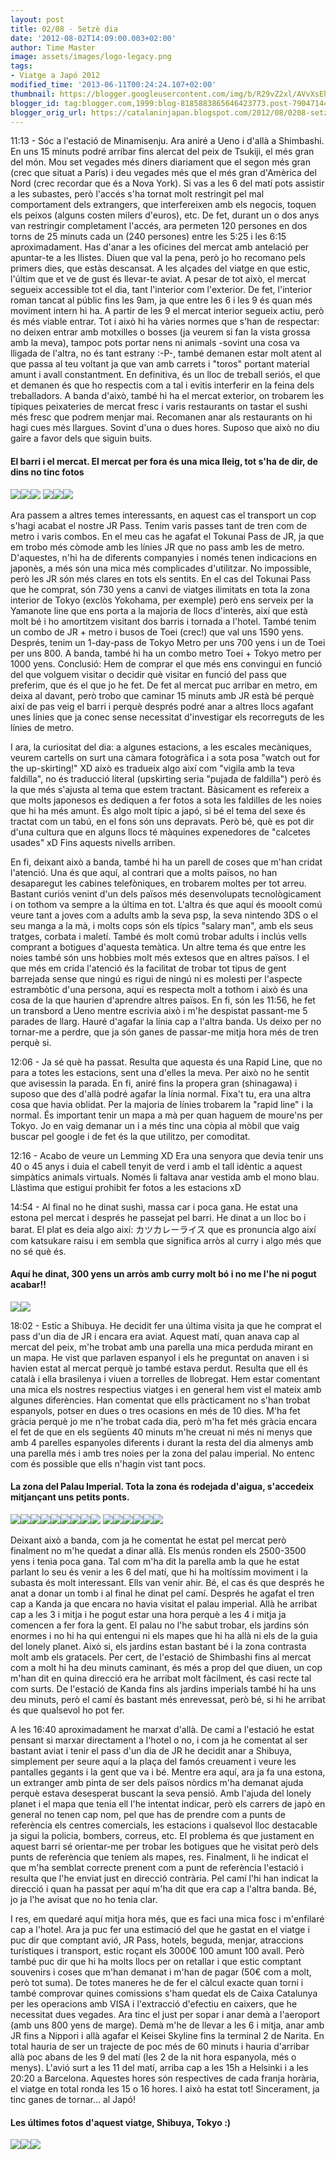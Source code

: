 ```yaml
---
layout: post
title: 02/08 - Setzè dia
date: '2012-08-02T14:09:00.003+02:00'
author: Time Master
image: assets/images/logo-legacy.png
tags:
- Viatge a Japó 2012
modified_time: '2013-06-11T00:24:24.107+02:00'
thumbnail: https://blogger.googleusercontent.com/img/b/R29vZ2xl/AVvXsEhEriCbOzRZat-VGnfysw0J-JhaEB0jY5f295wjhswu8j7yUIb0VJLPN4Hi2IZrbPbUq-KnwIHtUA48D73cXsKkD8BaFREXVU8iIwl9fXK0e-6jPWP95TLz6e-4puMvwcP19pR_ibLmDIQ/s72-c/DSCN3868.JPG
blogger_id: tag:blogger.com,1999:blog-8185883865646423773.post-7904714414866572761
blogger_orig_url: https://catalaninjapan.blogspot.com/2012/08/0208-setze-dia.html
---
```


11:13 - Sóc a l'estació de Minamisenju. Ara aniré a Ueno i d'allà a Shimbashi. En uns 15 minuts podré arribar fins alercat del peix de Tsukiji, el més gran del món. Mou set vegades més diners diariament que el segon més gran (crec que situat a París) i deu vegades més que el més gran d'Amèrica del Nord (crec recordar que és a Nova York). Si vas a les 6 del matí pots assistir a les subastes, però l'accés s'ha tornat molt restringit pel mal comportament dels extrangers, que interfereixen amb els negocis, toquen els peixos (alguns costen milers d'euros), etc. De fet, durant un o dos anys van restringir completament l'accés, ara permeten 120 persones en dos torns de 25 minuts cada un (240 persones) entre les 5:25 i les 6:15 aproximadament. Has d'anar a les oficines del mercat amb antelació per apuntar-te a les llistes. Diuen que val la pena, però jo ho recomano pels primers dies, que estàs descansat. A les alçades del viatge en que estic, l'últim que et ve de gust és llevar-te aviat. A pesar de tot això, el mercat segueix accessible tot el dia, tant l'interior com l'exterior. De fet, l'interior roman tancat al públic fins les 9am, ja que entre les 6 i les 9 és quan més moviment intern hi ha. A partir de les 9 el mercat interior segueix actiu, però és més viable entrar. Tot i això hi ha vàries normes que s'han de respectar: no deixen entrar amb motxilles o bosses (ja veurem si fan la vista grossa amb la meva), tampoc pots portar nens ni animals -sovint una cosa va lligada de l'altra, no és tant estrany :-P-, també demanen estar molt atent al que passa al teu voltant ja que van amb carrets i "toros" portant material amunt i avall constantment. En definitiva, és un lloc de treball seriós, el que et demanen és que ho respectis com a tal i evitis interferir en la feina dels treballadors. A banda d'això, també hi ha el mercat exterior, on trobarem les típiques peixateries de mercat fresc i varis restaurants on tastar el sushi més fresc que podrem menjar mai. Recomanen anar als restaurants on hi hagi cues més llargues. Sovint d'una o dues hores. Suposo que això no diu gaire a favor dels que siguin buits. 
  

  

#### El barri i el mercat. El mercat per fora és una mica lleig, tot s'ha de dir, de dins no tinc fotos


[![](https://blogger.googleusercontent.com/img/b/R29vZ2xl/AVvXsEhEriCbOzRZat-VGnfysw0J-JhaEB0jY5f295wjhswu8j7yUIb0VJLPN4Hi2IZrbPbUq-KnwIHtUA48D73cXsKkD8BaFREXVU8iIwl9fXK0e-6jPWP95TLz6e-4puMvwcP19pR_ibLmDIQ/s320/DSCN3868.JPG)](https://blogger.googleusercontent.com/img/b/R29vZ2xl/AVvXsEhEriCbOzRZat-VGnfysw0J-JhaEB0jY5f295wjhswu8j7yUIb0VJLPN4Hi2IZrbPbUq-KnwIHtUA48D73cXsKkD8BaFREXVU8iIwl9fXK0e-6jPWP95TLz6e-4puMvwcP19pR_ibLmDIQ/s1600/DSCN3868.JPG)[![](https://blogger.googleusercontent.com/img/b/R29vZ2xl/AVvXsEjW98GLkteBqtr56AiMi4tTF_ICPnJpZK2V_tLPSiyMuLmd8aQtwMT4jqYfFy7r4ps7M9Y02Io1HXRpRKRH2arMKWDZEOnCtbHDQ65cTijASTPUjg-wHZHxAaOs1Z1GXKZm1Dri-5knyTI/s320/DSCN3874.JPG)](https://blogger.googleusercontent.com/img/b/R29vZ2xl/AVvXsEjW98GLkteBqtr56AiMi4tTF_ICPnJpZK2V_tLPSiyMuLmd8aQtwMT4jqYfFy7r4ps7M9Y02Io1HXRpRKRH2arMKWDZEOnCtbHDQ65cTijASTPUjg-wHZHxAaOs1Z1GXKZm1Dri-5knyTI/s1600/DSCN3874.JPG)[![](https://blogger.googleusercontent.com/img/b/R29vZ2xl/AVvXsEi4wzJzAhJ-1CsZhYeZuciLTYB30g3-8yD0ofhirjAnze8Tw2uqhlOzdqXaQdIQCFNYiPr7_bWGWbQx581_0aWvUF1xZ7QjPfCDNiI0cxdjMdD_UlXiz76GfdxgqJSnTGSOWl8JcEK2Z0E/s320/DSCN3875.JPG)](https://blogger.googleusercontent.com/img/b/R29vZ2xl/AVvXsEi4wzJzAhJ-1CsZhYeZuciLTYB30g3-8yD0ofhirjAnze8Tw2uqhlOzdqXaQdIQCFNYiPr7_bWGWbQx581_0aWvUF1xZ7QjPfCDNiI0cxdjMdD_UlXiz76GfdxgqJSnTGSOWl8JcEK2Z0E/s1600/DSCN3875.JPG)
[![](https://blogger.googleusercontent.com/img/b/R29vZ2xl/AVvXsEhX4t-KMfv8NRwuz_UH5q_2Ro-4X7HCDI1ifQh3H_Bm8LTrL39llUnPxc4joIM4_wBz-fL19oNLPWLZlpd416rRsA5AIJqGLQbZp3b0xJFRMWumaUO1954LsTvCEJkIItHm6IIvahz7jI0/s320/DSCN3877.JPG)](https://blogger.googleusercontent.com/img/b/R29vZ2xl/AVvXsEhX4t-KMfv8NRwuz_UH5q_2Ro-4X7HCDI1ifQh3H_Bm8LTrL39llUnPxc4joIM4_wBz-fL19oNLPWLZlpd416rRsA5AIJqGLQbZp3b0xJFRMWumaUO1954LsTvCEJkIItHm6IIvahz7jI0/s1600/DSCN3877.JPG)[![](https://blogger.googleusercontent.com/img/b/R29vZ2xl/AVvXsEh3njwLOnAdD4uDxMlvkKXtIiZ9a92y39psanrUiljCVBFD5yXmXMF8ehA2mkIlMBfG6lATdpr45sS6RmHNXdmlNvJzLo0lgeEFGh6luWAC3kIRioro8TzvwW1So4yFUJEujn_A71sIrwA/s320/DSCN3881.JPG)](https://blogger.googleusercontent.com/img/b/R29vZ2xl/AVvXsEh3njwLOnAdD4uDxMlvkKXtIiZ9a92y39psanrUiljCVBFD5yXmXMF8ehA2mkIlMBfG6lATdpr45sS6RmHNXdmlNvJzLo0lgeEFGh6luWAC3kIRioro8TzvwW1So4yFUJEujn_A71sIrwA/s1600/DSCN3881.JPG)[![](https://blogger.googleusercontent.com/img/b/R29vZ2xl/AVvXsEhpuLBq7ONqNLfG8f1etT9HRN5eFDCtLyJOjf4a9WQBtSftUOoJy6jqJaqZl1wEI-2tDmTEjOYcUWhX3OYfYsNySOBukTgGGsU3q5a8egelESHG9lmrAJyp1HVKo4o0iutpCotLxzPDtMg/s320/DSCN3882.JPG)](https://blogger.googleusercontent.com/img/b/R29vZ2xl/AVvXsEhpuLBq7ONqNLfG8f1etT9HRN5eFDCtLyJOjf4a9WQBtSftUOoJy6jqJaqZl1wEI-2tDmTEjOYcUWhX3OYfYsNySOBukTgGGsU3q5a8egelESHG9lmrAJyp1HVKo4o0iutpCotLxzPDtMg/s1600/DSCN3882.JPG)
  

  

Ara passem a altres temes interessants, en aquest cas el transport un cop s'hagi acabat el nostre JR Pass. Tenim varis passes tant de tren com de metro i varis combos. En el meu cas he agafat el Tokunai Pass de JR, ja que em trobo més còmode amb les línies JR que no pass amb les de metro. D'aquestes, n'hi ha de diferents companyies i només tenen indicacions en japonès, a més són una mica més complicades d'utilitzar. No impossible, però les JR són més clares en tots els sentits. En el cas del Tokunai Pass que he comprat, són 730 yens a canvi de viatges ilimitats en tota la zona interior de Tokyo (exclòs Yokohama, per exemple) però ens serveix per la Yamanote line que ens porta a la majoria de llocs d'interès, així que està molt bé i ho amortitzem visitant dos barris i tornada a l'hotel. També tenim un combo de JR + metro i busos de Toei (crec!) que val uns 1590 yens. Després, tenim un 1-day-pass de Tokyo Metro per uns 700 yens i un de Toei per uns 800. A banda, també hi ha un combo metro Toei + Tokyo metro per 1000 yens. Conclusió: Hem de comprar el que més ens convingui en funció del que volguem visitar o decidir què visitar en funció del pass que preferim, que és el que jo he fet. De fet al mercat puc arribar en metro, em deixa al davant, però trobo que caminar 15 minuts amb JR està bé perquè així de pas veig el barri i perquè després podré anar a altres llocs agafant unes línies que ja conec sense necessitat d'investigar els recorreguts de les línies de metro.
  

  

I ara, la curiositat del dia: a algunes estacions, a les escales mecàniques, veurem cartells on surt una càmara fotogràfica i a sota posa "watch out for the up-skirting!" XD això es tradueix algo així com "vigila amb la teva faldilla", no és traducció literal (upskirting seria "pujada de faldilla") però és la que més s'ajusta al tema que estem tractant. Bàsicament es refereix a que molts japonesos es dediquen a fer fotos a sota les faldilles de les noies que hi ha més amunt. És algo molt típic a japó, si bé el tema del sexe és tractat com un tabú, en el fons són uns depravats. Però bé, què es pot dir d'una cultura que en alguns llocs té màquines expenedores de "calcetes usades" xD Fins aquests nivells arriben. 
  

  

En fi, deixant això a banda, també hi ha un parell de coses que m'han cridat l'atenció. Una és que aquí, al contrari que a molts països, no han desaparegut les cabines telefòniques, en trobarem moltes per tot arreu. Bastant curiós venint d'un dels països més desenvolupats tecnològicament i on tothom va sempre a la última en tot. L'altra és que aquí és mooolt comú veure tant a joves com a adults amb la seva psp, la seva nintendo 3DS o el seu manga a la mà, i molts cops són els típics "salary man", amb els seus tratges, corbata i maletí. També és molt comú trobar adults i inclús vells comprant a botigues d'aquesta temàtica. Un altre tema és que entre les noies també són uns hobbies molt més extesos que en altres països. I el que més em crida l'atenció és la facilitat de trobar tot tipus de gent barrejada sense que ningú es rigui de ningú ni es molesti per l'aspecte estrambòtic d'una persona, aquí es respecta molt a tothom i això és una cosa de la que haurien d'aprendre altres països. En fi, són les 11:56, he fet un transbord a Ueno mentre escrivia això i m'he despistat passant-me 5 parades de llarg. Hauré d'agafar la línia cap a l'altra banda. Us deixo per no tornar-me a perdre, que ja són ganes de passar-me mitja hora més de tren perquè si.
  

  

12:06 - Ja sé què ha passat. Resulta que aquesta és una Rapid Line, que no para a totes les estacions, sent una d'elles la meva. Per això no he sentit que avisessin la parada. En fi, aniré fins la propera gran (shinagawa) i suposo que des d'allà podré agafar la línia normal. Fixa't tu, era una altra cosa que havia oblidat. Per la majoria de línies trobarem la "rapid line" i la normal. És important tenir un mapa a mà per quan haguem de moure'ns per Tokyo. Jo en vaig demanar un i a més tinc una còpia al mòbil que vaig buscar pel google i de fet és la que utilitzo, per comoditat.
  

  

12:16 - Acabo de veure un Lemming XD Era una senyora que devia tenir uns 40 o 45 anys i duia el cabell tenyit de verd i amb el tall idèntic a aquest simpàtics animals virtuals. Només li faltava anar vestida amb el mono blau. Llàstima que estigui prohibit fer fotos a les estacions xD 
  

  

14:54 - Al final no he dinat sushi, massa car i poca gana. He estat una estona pel mercat i després he passejat pel barri. He dinat a un lloc bo i barat. El plat es deia algo així: カツカレーライス que es pronuncia algo així com katsukare raisu i em sembla que significa arròs al curry i algo més que no sé què és.
  

  

#### Aquí he dinat, 300 yens un arròs amb curry molt bó i no me l'he ni pogut acabar!!


[![](https://blogger.googleusercontent.com/img/b/R29vZ2xl/AVvXsEjBq1bRhaUJx4SpF3MYm2egLGIryljloumJMaZqjlM-0N7ZRVUMnfzfZoNJ38dC8HgJSfxgZMrhYH6CNfbvRaS0ALdNbztmKwHAxpDQmJuV1Lz3G7oEVP3KM_ykmRBZx4Qj8kjw59f_n6k/s320/DSCN3878.JPG)](https://blogger.googleusercontent.com/img/b/R29vZ2xl/AVvXsEjBq1bRhaUJx4SpF3MYm2egLGIryljloumJMaZqjlM-0N7ZRVUMnfzfZoNJ38dC8HgJSfxgZMrhYH6CNfbvRaS0ALdNbztmKwHAxpDQmJuV1Lz3G7oEVP3KM_ykmRBZx4Qj8kjw59f_n6k/s1600/DSCN3878.JPG)[![](https://blogger.googleusercontent.com/img/b/R29vZ2xl/AVvXsEiZK8j5pEygkdDG411whUhlIeztShp82-B_HGw4h-AoMXalZOf3M66Ibsw7wzFtnGro9SkTBlbUuVv24mVuEP6jTee0FxTW62JcR7h2ILTZUBHsg6io51U7CPqZhJ2VLhRf-pvvMkMcl3Q/s320/DSCN3880.JPG)](https://blogger.googleusercontent.com/img/b/R29vZ2xl/AVvXsEiZK8j5pEygkdDG411whUhlIeztShp82-B_HGw4h-AoMXalZOf3M66Ibsw7wzFtnGro9SkTBlbUuVv24mVuEP6jTee0FxTW62JcR7h2ILTZUBHsg6io51U7CPqZhJ2VLhRf-pvvMkMcl3Q/s1600/DSCN3880.JPG)
  

  

18:02 - Estic a Shibuya. He decidit fer una última visita ja que he comprat el pass d'un dia de JR i encara era aviat. Aquest matí, quan anava cap al mercat del peix, m'he trobat amb una parella una mica perduda mirant en un mapa. He vist que parlaven espanyol i els he preguntat on anaven i si havien estat al mercat perquè jo també estava perdut. Resulta que ell és català i ella brasilenya i viuen a torrelles de llobregat. Hem estar comentant una mica els nostres respectius viatges i en general hem vist el mateix amb algunes diferències. Han comentat que ells pràcticament no s'han trobat espanyols, potser en dues o tres ocasions en més de 10 dies. M'ha fet gràcia perquè jo me n'he trobat cada dia, però m'ha fet més gràcia encara el fet de que en els següents 40 minuts m'he creuat ni més ni menys que amb 4 parelles espanyoles diferents i durant la resta del dia almenys amb una parella més i amb tres noies per la zona del palau imperial. No entenc com és possible que ells n'hagin vist tant pocs. 
  

  

#### La zona del Palau Imperial. Tota la zona és rodejada d'aigua, s'accedeix mitjançant uns petits ponts.


[![](https://blogger.googleusercontent.com/img/b/R29vZ2xl/AVvXsEjjxIraiGhk-LIGvdmbJ93E8oBGYb7siZqGgBEQnRrhxbNjB1DxJfV_Sxz-D0ujUelBVGIY6IIOGguPV7ioyufLRcEvl42YtKVGnO23gJA5Yfhx93-se80s3i3CPrrsVWlTu81rQpJX6EE/s320/DSCN3902.JPG)](https://blogger.googleusercontent.com/img/b/R29vZ2xl/AVvXsEjjxIraiGhk-LIGvdmbJ93E8oBGYb7siZqGgBEQnRrhxbNjB1DxJfV_Sxz-D0ujUelBVGIY6IIOGguPV7ioyufLRcEvl42YtKVGnO23gJA5Yfhx93-se80s3i3CPrrsVWlTu81rQpJX6EE/s1600/DSCN3902.JPG)[![](https://blogger.googleusercontent.com/img/b/R29vZ2xl/AVvXsEgtXRWDYNaWi7nTzuFk3DDlln2QdP_dothloPb7mlnlgmMFBVJPRFRx-_Uv5_l-A9ymO7NTVGlfOZ0-rqBlxHm9nLWZj4tLdd4Xkhn5DFUFZLti39zbEvv61cUAznFDYIx2pGkH_UXOPcI/s320/DSCN3911.JPG)](https://blogger.googleusercontent.com/img/b/R29vZ2xl/AVvXsEgtXRWDYNaWi7nTzuFk3DDlln2QdP_dothloPb7mlnlgmMFBVJPRFRx-_Uv5_l-A9ymO7NTVGlfOZ0-rqBlxHm9nLWZj4tLdd4Xkhn5DFUFZLti39zbEvv61cUAznFDYIx2pGkH_UXOPcI/s1600/DSCN3911.JPG)[![](https://blogger.googleusercontent.com/img/b/R29vZ2xl/AVvXsEg-JKMw4V2_26c8LmRfzsXjR-vlndyIypGJfQyX_ray2-LV8J4v9E_f5idyIh2HYqULJWi-zK6vqZqrC4u12-R1A16rO4vp3ebHRBBSmUqO_i2bj5yGaa-u_-baWcBk3tYpxmB5ctxzfKI/s320/DSCN3920.JPG)](https://blogger.googleusercontent.com/img/b/R29vZ2xl/AVvXsEg-JKMw4V2_26c8LmRfzsXjR-vlndyIypGJfQyX_ray2-LV8J4v9E_f5idyIh2HYqULJWi-zK6vqZqrC4u12-R1A16rO4vp3ebHRBBSmUqO_i2bj5yGaa-u_-baWcBk3tYpxmB5ctxzfKI/s1600/DSCN3920.JPG)[![](https://blogger.googleusercontent.com/img/b/R29vZ2xl/AVvXsEg0KSAuSsI-9JF6H4y2c4rvpWnagsPtDt51_tC3SnKxy9l5BITwGLTCG1fP26eghbd3YsTk2-D8OJTX1XYlp-bbXJe92EQGFoi58e0R6I2NoZxA1W3zYzpsZx5JL3vkQLN-F3tC5r3osF0/s320/DSCN3949.JPG)](https://blogger.googleusercontent.com/img/b/R29vZ2xl/AVvXsEg0KSAuSsI-9JF6H4y2c4rvpWnagsPtDt51_tC3SnKxy9l5BITwGLTCG1fP26eghbd3YsTk2-D8OJTX1XYlp-bbXJe92EQGFoi58e0R6I2NoZxA1W3zYzpsZx5JL3vkQLN-F3tC5r3osF0/s1600/DSCN3949.JPG)[![](https://blogger.googleusercontent.com/img/b/R29vZ2xl/AVvXsEg002GPFfLSqG5qT2C2gxCvKjl0hEyZiLdA0FuHYlXSsi7jU8tP2dmjg9m9AXL3Q8j4d3-Yn0f-rkIZ2alQQyAu5iZOmyIGs1wWajWGF7YY062SoROn9M3P6ngALm5HIL4KBwfgrBcAzjs/s320/DSCN3960.JPG)](https://blogger.googleusercontent.com/img/b/R29vZ2xl/AVvXsEg002GPFfLSqG5qT2C2gxCvKjl0hEyZiLdA0FuHYlXSsi7jU8tP2dmjg9m9AXL3Q8j4d3-Yn0f-rkIZ2alQQyAu5iZOmyIGs1wWajWGF7YY062SoROn9M3P6ngALm5HIL4KBwfgrBcAzjs/s1600/DSCN3960.JPG)[![](https://blogger.googleusercontent.com/img/b/R29vZ2xl/AVvXsEiQuxPHlTgT_Ux_JFYw5bMMFpN_jyos_2xnf4RtlqEstCn76vNEm6bRvwbLFF9ymHZPQ9kadj9U91eYaP6xXa2mYGxiELyx12vIFFxWuUughxtAoi9PKJhpnO7U71Fg3pfjeEveKn2YLNs/s320/DSCN3968.JPG)](https://blogger.googleusercontent.com/img/b/R29vZ2xl/AVvXsEiQuxPHlTgT_Ux_JFYw5bMMFpN_jyos_2xnf4RtlqEstCn76vNEm6bRvwbLFF9ymHZPQ9kadj9U91eYaP6xXa2mYGxiELyx12vIFFxWuUughxtAoi9PKJhpnO7U71Fg3pfjeEveKn2YLNs/s1600/DSCN3968.JPG)[![](https://blogger.googleusercontent.com/img/b/R29vZ2xl/AVvXsEi0LKmqJ5zufPyQ9UeOP2RxqIFYKztp7X6_xEeyt2UZkFHaDPyK8t8pvDe8gSCQ5uC0Wlqqu8M4vuZ4wFZ-IA_9XzmUFgLrQ7GH6j-RBkl48m6esx9KXiVvjbvqcDc4S7AAOOlFFcnEMXk/s320/DSCN3982.JPG)](https://blogger.googleusercontent.com/img/b/R29vZ2xl/AVvXsEi0LKmqJ5zufPyQ9UeOP2RxqIFYKztp7X6_xEeyt2UZkFHaDPyK8t8pvDe8gSCQ5uC0Wlqqu8M4vuZ4wFZ-IA_9XzmUFgLrQ7GH6j-RBkl48m6esx9KXiVvjbvqcDc4S7AAOOlFFcnEMXk/s1600/DSCN3982.JPG)[![](https://blogger.googleusercontent.com/img/b/R29vZ2xl/AVvXsEhP8g-fngnRCCQLRj0rDAgasdHLnk-UlyJGDDKs-XMPkJHn6j1dQBoIMCOGpbWI9YvSYAOgSrA1NjyHpBDObH4txvV-ayUya_9ICzCGCMMfI7kVXW8NkfhZqh9lJ7rEVQsB8ABU3-0Sj9Q/s320/DSCN3988.JPG)](https://blogger.googleusercontent.com/img/b/R29vZ2xl/AVvXsEhP8g-fngnRCCQLRj0rDAgasdHLnk-UlyJGDDKs-XMPkJHn6j1dQBoIMCOGpbWI9YvSYAOgSrA1NjyHpBDObH4txvV-ayUya_9ICzCGCMMfI7kVXW8NkfhZqh9lJ7rEVQsB8ABU3-0Sj9Q/s1600/DSCN3988.JPG)[![](https://blogger.googleusercontent.com/img/b/R29vZ2xl/AVvXsEjp0QdUNcyj_qVASHINFkC1uSkvUlEj3px4jmrFSwShQ9nZ28otuAwJZU_hc0XIxY8SE0nIPKJAQon-Wbd5NBHPxnUWAnhRfs5M2ch9UQ0VC7kynVExrZZ7fhzLR-x_1Ch4IVrsTFgLHUE/s320/DSCN3996.JPG)](https://blogger.googleusercontent.com/img/b/R29vZ2xl/AVvXsEjp0QdUNcyj_qVASHINFkC1uSkvUlEj3px4jmrFSwShQ9nZ28otuAwJZU_hc0XIxY8SE0nIPKJAQon-Wbd5NBHPxnUWAnhRfs5M2ch9UQ0VC7kynVExrZZ7fhzLR-x_1Ch4IVrsTFgLHUE/s1600/DSCN3996.JPG)
[![](https://blogger.googleusercontent.com/img/b/R29vZ2xl/AVvXsEgzB-p423SmqRWj8Qd-uhxvTUPDRyOcpZiB6ppes080dYyy8dNWaUB10OxbUQVmGNjP02BssTQwV7XioXIdvuUR0oxeHETGCVu4-g35jkzXfTZoK7B2iCpIn-ZNt476Tt9IBR_KLkM3iFk/s320/DSCN4004.JPG)](https://blogger.googleusercontent.com/img/b/R29vZ2xl/AVvXsEgzB-p423SmqRWj8Qd-uhxvTUPDRyOcpZiB6ppes080dYyy8dNWaUB10OxbUQVmGNjP02BssTQwV7XioXIdvuUR0oxeHETGCVu4-g35jkzXfTZoK7B2iCpIn-ZNt476Tt9IBR_KLkM3iFk/s1600/DSCN4004.JPG)[![](https://blogger.googleusercontent.com/img/b/R29vZ2xl/AVvXsEh3Jr2OKPE7FP6PEOqhbr8-jj6uwvpNzRe4K1Utb3ifIvmDUfc1oy7uAtXtP98xR_yp61vygxDQtSEdIy3Ga3UDEMCQL0sLcSQjcYMpFTvlkrG4jyyUqlM4PwrLMbe8lybkSbrsD9UR5kk/s320/DSCN4010.JPG)](https://blogger.googleusercontent.com/img/b/R29vZ2xl/AVvXsEh3Jr2OKPE7FP6PEOqhbr8-jj6uwvpNzRe4K1Utb3ifIvmDUfc1oy7uAtXtP98xR_yp61vygxDQtSEdIy3Ga3UDEMCQL0sLcSQjcYMpFTvlkrG4jyyUqlM4PwrLMbe8lybkSbrsD9UR5kk/s1600/DSCN4010.JPG)[![](https://blogger.googleusercontent.com/img/b/R29vZ2xl/AVvXsEgO8eHR041BqbTom1XSt7P0mIPykRcTUBCjF69Y9ToB2gCRjBgg7ERWCIVLCUDjFzBW3TqtGOeDUWEXmlugIeelEZGVQcnnxqlRNA2NyxZPWPKZMx6vxDbcm4XRscdCcomDrSBR0k3UYi4/s320/DSCN4014.JPG)](https://blogger.googleusercontent.com/img/b/R29vZ2xl/AVvXsEgO8eHR041BqbTom1XSt7P0mIPykRcTUBCjF69Y9ToB2gCRjBgg7ERWCIVLCUDjFzBW3TqtGOeDUWEXmlugIeelEZGVQcnnxqlRNA2NyxZPWPKZMx6vxDbcm4XRscdCcomDrSBR0k3UYi4/s1600/DSCN4014.JPG)[![](https://blogger.googleusercontent.com/img/b/R29vZ2xl/AVvXsEiHqNKiEB5aXHAnY5OoAzA1T61jOCCFUhgW1k4VymzaD12PmuKt1friJP1qcq_zZ_JwT-5kLdnRD2zN-tTtfFsUk6se4kWNtoG0CeRbd9U4dDCk0htpVbQPjNEUfgSCXdbuTeBBtB4pPo4/s320/DSCN4017.JPG)](https://blogger.googleusercontent.com/img/b/R29vZ2xl/AVvXsEiHqNKiEB5aXHAnY5OoAzA1T61jOCCFUhgW1k4VymzaD12PmuKt1friJP1qcq_zZ_JwT-5kLdnRD2zN-tTtfFsUk6se4kWNtoG0CeRbd9U4dDCk0htpVbQPjNEUfgSCXdbuTeBBtB4pPo4/s1600/DSCN4017.JPG)[![](https://blogger.googleusercontent.com/img/b/R29vZ2xl/AVvXsEiu4K2oNaBdbMGS3-eeTGGoIbdf31SvEqnnjMBXbzUJzcu-PIjSjLAE3Ma6VueozSgEArEC62d4xsn9LEyXSp7Pbz4D7AHd-W-VtIY8riHnZFlmCrjJXjqAE4NMeEVaQQxKaDIB3SHuGmA/s320/DSCN4022.JPG)](https://blogger.googleusercontent.com/img/b/R29vZ2xl/AVvXsEiu4K2oNaBdbMGS3-eeTGGoIbdf31SvEqnnjMBXbzUJzcu-PIjSjLAE3Ma6VueozSgEArEC62d4xsn9LEyXSp7Pbz4D7AHd-W-VtIY8riHnZFlmCrjJXjqAE4NMeEVaQQxKaDIB3SHuGmA/s1600/DSCN4022.JPG)[![](https://blogger.googleusercontent.com/img/b/R29vZ2xl/AVvXsEiHYATxX69ew7bNJ9A0nGsym-b7HVU4DWUajC5ceL81WM2l2GZy6RGC7YJtymjbKktWHVrMjvj3nEL6zzM7DRFzX3o3EcLqokeB0VvGuTFuCFBGoB7xnSMstAzzVaXZlRtx_Gxmkc8DzOw/s320/DSCN4026.JPG)](https://blogger.googleusercontent.com/img/b/R29vZ2xl/AVvXsEiHYATxX69ew7bNJ9A0nGsym-b7HVU4DWUajC5ceL81WM2l2GZy6RGC7YJtymjbKktWHVrMjvj3nEL6zzM7DRFzX3o3EcLqokeB0VvGuTFuCFBGoB7xnSMstAzzVaXZlRtx_Gxmkc8DzOw/s1600/DSCN4026.JPG)
  

  

Deixant això a banda, com ja he comentat he estat pel mercat però finalment no m'he quedat a dinar allà. Els menús ronden els 2500-3500 yens i tenia poca gana. Tal com m'ha dit la parella amb la que he estat parlant lo seu és venir a les 6 del matí, que hi ha moltíssim moviment i la subasta és molt interessant. Ells van venir ahir. Bé, el cas és que després he anat a donar un tomb i al final he dinat pel camí. Després he agafat el tren cap a Kanda ja que encara no havia visitat el palau imperial. Allà he arribat cap a les 3 i mitja i he pogut estar una hora perquè a les 4 i mitja ja comencen a fer fora la gent. El palau no l'he sabut trobar, els jardins són enormes i no hi ha qui entengui ni els mapes que hi ha allà ni els de la guia del lonely planet. Això si, els jardins estan bastant bé i la zona contrasta molt amb els gratacels. Per cert, de l'estació de Shimbashi fins al mercat com a molt hi ha deu minuts caminant, és més a prop del que diuen, un cop m'han dit en quina direcció era he arribat molt fàcilment, és casi recte tal com surts. De l'estació de Kanda fins als jardins imperials també hi ha uns deu minuts, però el camí és bastant més enrevessat, però bé, si hi he arribat és que qualsevol ho pot fer.
  

  

A les 16:40 aproximadament he marxat d'allà. De camí a l'estació he estat pensant si marxar directament a l'hotel o no, i com ja he comentat al ser bastant aviat i tenir el pass d'un dia de JR he decidit anar a Shibuya, simplement per seure aquí a la plaça del famós creuament i veure les pantalles gegants i la gent que va i bé. Mentre era aquí, ara ja fa una estona, un extranger amb pinta de ser dels països nòrdics m'ha demanat ajuda perquè estava desesperat buscant la seva pensió. Amb l'ajuda del lonely planet i el mapa que tenia ell l'he intentat indicar, però els carrers de japò en general no tenen cap nom, pel que has de prendre com a punts de referència els centres comercials, les estacions i qualsevol lloc destacable ja sigui la policia, bombers, correus, etc. El problema és que justament en aquest barri sé orientar-me per trobar les botigues que he visitat però dels punts de referència que teníem als mapes, res. Finalment, li he indicat el que m'ha semblat correcte prenent com a punt de referència l'estació i resulta que l'he enviat just en direcció contrària. Pel camí l'hi han indicat la direcció i quan ha passat per aquí m'ha dit que era cap a l'altra banda. Bé, jo ja l'he avisat que no ho tenia clar. 
  

  

I res, em quedaré aquí mitja hora més, que es faci una mica fosc i m'enfilaré cap a l'hotel. Ara ja puc fer una estimació del que he gastat en el viatge i puc dir que comptant avió, JR Pass, hotels, beguda, menjar, atraccions turístiques i transport, estic roçant els 3000€ 100 amunt 100 avall. Però també puc dir que hi ha molts llocs per on retallar i que estic comptant souvenirs i coses que m'han demanat i m'han de pagar (50€ com a molt, però tot suma). De totes maneres he de fer el càlcul exacte quan torni i també comprovar quines comissions s'ham quedat els de Caixa Catalunya per les operacions amb VISA i l'extracció d'efectiu en caixers, que he necessitat dues vegades. Ara tinc el just per sopar i anar demà a l'aeroport (amb uns 800 yens de marge). Demà m'he de llevar a les 6 i mitja, anar amb JR fins a Nippori i allà agafar el Keisei Skyline fins la terminal 2 de Narita. En total hauria de ser un trajecte de poc més de 60 minuts i hauria d'arribar allà poc abans de les 9 del matí (les 2 de la nit hora espanyola, més o menys). L'avió surt a les 11 del matí, arriba cap a les 15h a Helsinki i a les 20:20 a Barcelona. Aquestes hores són respectives de cada franja horària, el viatge en total ronda les 15 o 16 hores. I això ha estat tot! Sincerament, ja tinc ganes de tornar... al Japó!
#### Les últimes fotos d'aquest viatge, Shibuya, Tokyo :)


[![](https://blogger.googleusercontent.com/img/b/R29vZ2xl/AVvXsEihi1R1OFUIcP315wYlMOIdqJPV1-GblePYFSgJwha1LEsCiPpxmi844_P_azwjNtHbXNARMwFOIOY0U18bTWvIu3JqHz_75kFM4oINEqDtBwRTGfNvda-cE2oD-EV2h6_Q47EqqXKS9Yc/s320/DSCN4040.JPG)](https://blogger.googleusercontent.com/img/b/R29vZ2xl/AVvXsEihi1R1OFUIcP315wYlMOIdqJPV1-GblePYFSgJwha1LEsCiPpxmi844_P_azwjNtHbXNARMwFOIOY0U18bTWvIu3JqHz_75kFM4oINEqDtBwRTGfNvda-cE2oD-EV2h6_Q47EqqXKS9Yc/s1600/DSCN4040.JPG)[![](https://blogger.googleusercontent.com/img/b/R29vZ2xl/AVvXsEjjXGIwuDfUDhJTwOdKa8bTImJiNnySSiaGQCh7zKaKX_LjqSeRvth2u7Z9xTRSumhUPuZJdoompBkcabqVqzD1zKSw481-t4Kzm-qPjw6NUF4IN2YNnkktxpmxOyplGMDvhfLIPhpCZ4g/s320/DSCN4045.JPG)](https://blogger.googleusercontent.com/img/b/R29vZ2xl/AVvXsEjjXGIwuDfUDhJTwOdKa8bTImJiNnySSiaGQCh7zKaKX_LjqSeRvth2u7Z9xTRSumhUPuZJdoompBkcabqVqzD1zKSw481-t4Kzm-qPjw6NUF4IN2YNnkktxpmxOyplGMDvhfLIPhpCZ4g/s1600/DSCN4045.JPG)[![](https://blogger.googleusercontent.com/img/b/R29vZ2xl/AVvXsEjOCj47q-nEC-f8FKW6tMum3xiXGWdHS6uAVZCPvUtmNyVYw5xnPpA0Y9wrau9N6UJuj5n0x7E-9mIpFmopXdY9qk9UKYdcADyMrEdb15yuxY9SnmWE7oiqQN7XnXltwk3UFPRcTNeE7GA/s320/DSCN4051.JPG)](https://blogger.googleusercontent.com/img/b/R29vZ2xl/AVvXsEjOCj47q-nEC-f8FKW6tMum3xiXGWdHS6uAVZCPvUtmNyVYw5xnPpA0Y9wrau9N6UJuj5n0x7E-9mIpFmopXdY9qk9UKYdcADyMrEdb15yuxY9SnmWE7oiqQN7XnXltwk3UFPRcTNeE7GA/s1600/DSCN4051.JPG)